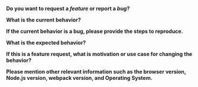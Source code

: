 <!-- Please don't delete this template or we'll close your issue -->
<!-- Before creating an issue please make sure you are using the latest version of webpack. -->
<!-- Also consider trying the webpack@beta version, maybe it's already fixed. -->

**Do you want to request a _feature_ or report a _bug_?**

<!-- Please ask questions on StackOverflow or the GitHub Discussions. -->
<!-- https://github.com/webpack/webpack/discussions -->
<!-- https://stackoverflow.com/questions/ask?tags=webpack -->
<!-- Issues which contain questions or support requests will be closed. -->

**What is the current behavior?**

**If the current behavior is a bug, please provide the steps to reproduce.**

<!-- A great way to do this is to provide your configuration via a GitHub gist. -->
<!-- Best provide a minimal reproducible repo -->
<!-- If your issue is caused by a plugin or loader file the issue on the plugin/loader repo -->

**What is the expected behavior?**

**If this is a feature request, what is motivation or use case for changing the behavior?**

**Please mention other relevant information such as the browser version, Node.js version, webpack version, and Operating System.**
